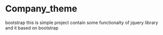 # Company_theme
bootstrap
this is simple project contain some functionalty of jquery library and it based on bootstrap
